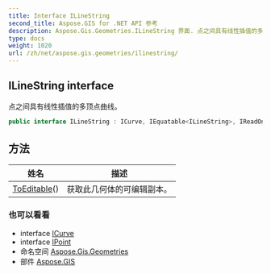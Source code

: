 ```yaml
---
title: Interface ILineString
second_title: Aspose.GIS for .NET API 参考
description: Aspose.Gis.Geometries.ILineString 界面. 点之间具有线性插值的多顶点曲线
type: docs
weight: 1020
url: /zh/net/aspose.gis.geometries/ilinestring/
---
```

## ILineString interface

点之间具有线性插值的多顶点曲线。

```csharp
public interface ILineString : ICurve, IEquatable<ILineString>, IReadOnlyList<IPoint>
```

## 方法

| 姓名 | 描述 |
| --- | --- |
| [ToEditable](../../aspose.gis.geometries/ilinestring/toeditable/)() | 获取此几何体的可编辑副本。 |

### 也可以看看

* interface [ICurve](../icurve/)
* interface [IPoint](../ipoint/)
* 命名空间 [Aspose.Gis.Geometries](../../aspose.gis.geometries/)
* 部件 [Aspose.GIS](../../)


